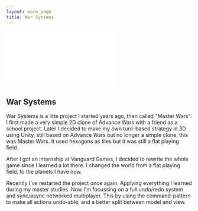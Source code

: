 ```yaml
---
layout: more_page
title: War Systems
---
```


<div class="scale_16_9"><iframe src="//player.vimeo.com/video/86780900?title=0&amp;byline=0&amp;portrait=0" frameborder="0" webkitallowfullscreen mozallowfullscreen allowfullscreen></iframe></div>

## War Systems

War Systems is a litte project I started years ago, then called "Master Wars". I first made a very simple 2D clone of Advance Wars with a friend as a school project. Later I decided to make my own turn-based strategy in 3D using Unity, still based on Advance Wars but no longer a simple clone, this was Master Wars. It used hexagons as tiles but it was still a flat playing field.

After I got an internship at Vanguard Games, I decided to rewrite the whole game since I learned a lot there. I changed the world from a flat playing field, to the planets I have now.

Recently I've restarted the project once again. Applying everything I learned during my master studies. Now I'm focussing on a full undo/redo system and sync/async networked multiplayer. This by using the command-pattern to make all actions undo-able, and a better split between model and view.
